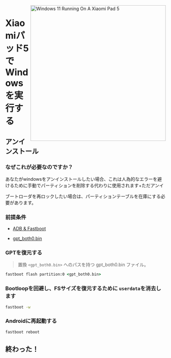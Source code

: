 <img align="right" src="https://raw.githubusercontent.com/erdilS/Port-Windows-11-Xiaomi-Pad-5/main/nabu.png" width="425" alt="Windows 11 Running On A Xiaomi Pad 5">

# Xiaomiパッド5でWindowsを実行する

## アンインストール

### なぜこれが必要なのですか？

あなたがwindowsをアンインストールしたい場合、これは人為的なエラーを避けるために手動でパーティションを削除する代わりに使用されます+ただアンイ

ブートローダを再ロックしたい場合は、パーティションテーブルを在庫にする必要があります。

### 前提条件 

- [ADB & Fastboot](https://developer.android.com/studio/releases/platform-tools)
  
- [gpt_both0.bin](https://github.com/erdilS/Port-Windows-11-Xiaomi-Pad-5/releases/download/1.0/gpt_both0.bin)

### GPTを復元する
> 置換 ```<gpt_both0.bin>``` へのパスを持つ gpt_both0.bin ファイル。

```cmd
fastboot flash partition:0 <gpt_both0.bin>
```

### Bootloopを回避し、FSサイズを復元するために ```userdata```を消去します
```cmd
fastboot -w
```


### Androidに再起動する
```cmd
fastboot reboot 
```
## 終わった！
